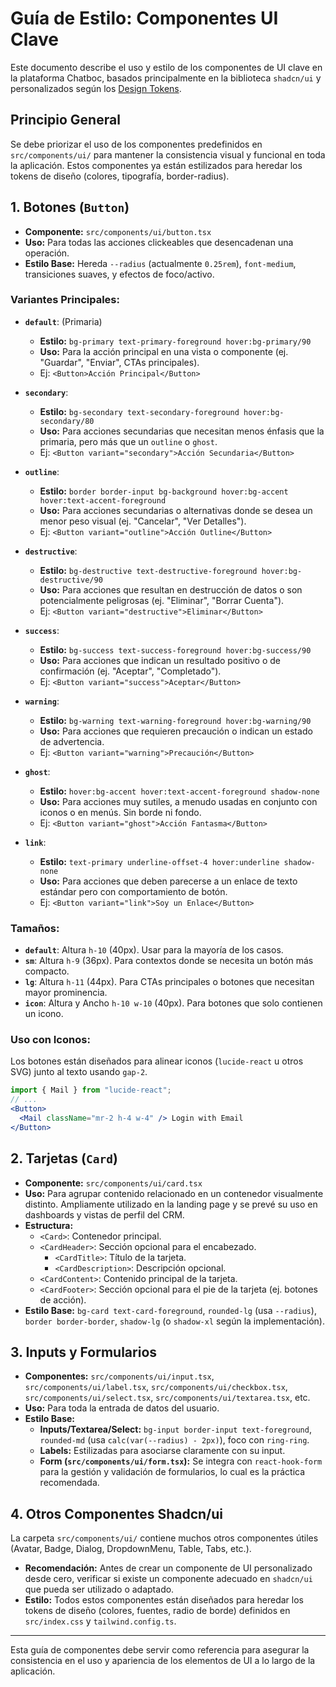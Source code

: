 # Guía de Estilo: Componentes UI Clave

Este documento describe el uso y estilo de los componentes de UI clave en la plataforma Chatboc, basados principalmente en la biblioteca `shadcn/ui` y personalizados según los [Design Tokens](./01-design-tokens.md).

## Principio General

Se debe priorizar el uso de los componentes predefinidos en `src/components/ui/` para mantener la consistencia visual y funcional en toda la aplicación. Estos componentes ya están estilizados para heredar los tokens de diseño (colores, tipografía, border-radius).

## 1. Botones (`Button`)

- **Componente:** `src/components/ui/button.tsx`
- **Uso:** Para todas las acciones clickeables que desencadenan una operación.
- **Estilo Base:** Hereda `--radius` (actualmente `0.25rem`), `font-medium`, transiciones suaves, y efectos de foco/activo.

### Variantes Principales:

-   **`default`**: (Primaria)
    -   **Estilo:** `bg-primary text-primary-foreground hover:bg-primary/90`
    -   **Uso:** Para la acción principal en una vista o componente (ej. "Guardar", "Enviar", CTAs principales).
    -   Ej: `<Button>Acción Principal</Button>`

-   **`secondary`**:
    -   **Estilo:** `bg-secondary text-secondary-foreground hover:bg-secondary/80`
    -   **Uso:** Para acciones secundarias que necesitan menos énfasis que la primaria, pero más que un `outline` o `ghost`.
    -   Ej: `<Button variant="secondary">Acción Secundaria</Button>`

-   **`outline`**:
    -   **Estilo:** `border border-input bg-background hover:bg-accent hover:text-accent-foreground`
    -   **Uso:** Para acciones secundarias o alternativas donde se desea un menor peso visual (ej. "Cancelar", "Ver Detalles").
    -   Ej: `<Button variant="outline">Acción Outline</Button>`

-   **`destructive`**:
    -   **Estilo:** `bg-destructive text-destructive-foreground hover:bg-destructive/90`
    -   **Uso:** Para acciones que resultan en destrucción de datos o son potencialmente peligrosas (ej. "Eliminar", "Borrar Cuenta").
    -   Ej: `<Button variant="destructive">Eliminar</Button>`

-   **`success`**:
    -   **Estilo:** `bg-success text-success-foreground hover:bg-success/90`
    -   **Uso:** Para acciones que indican un resultado positivo o de confirmación (ej. "Aceptar", "Completado").
    -   Ej: `<Button variant="success">Aceptar</Button>`

-   **`warning`**:
    -   **Estilo:** `bg-warning text-warning-foreground hover:bg-warning/90`
    -   **Uso:** Para acciones que requieren precaución o indican un estado de advertencia.
    -   Ej: `<Button variant="warning">Precaución</Button>`

-   **`ghost`**:
    -   **Estilo:** `hover:bg-accent hover:text-accent-foreground shadow-none`
    -   **Uso:** Para acciones muy sutiles, a menudo usadas en conjunto con iconos o en menús. Sin borde ni fondo.
    -   Ej: `<Button variant="ghost">Acción Fantasma</Button>`

-   **`link`**:
    -   **Estilo:** `text-primary underline-offset-4 hover:underline shadow-none`
    -   **Uso:** Para acciones que deben parecerse a un enlace de texto estándar pero con comportamiento de botón.
    -   Ej: `<Button variant="link">Soy un Enlace</Button>`

### Tamaños:

-   **`default`**: Altura `h-10` (40px). Usar para la mayoría de los casos.
-   **`sm`**: Altura `h-9` (36px). Para contextos donde se necesita un botón más compacto.
-   **`lg`**: Altura `h-11` (44px). Para CTAs principales o botones que necesitan mayor prominencia.
-   **`icon`**: Altura y Ancho `h-10 w-10` (40px). Para botones que solo contienen un icono.

### Uso con Iconos:

Los botones están diseñados para alinear iconos (`lucide-react` u otros SVG) junto al texto usando `gap-2`.
```jsx
import { Mail } from "lucide-react";
// ...
<Button>
  <Mail className="mr-2 h-4 w-4" /> Login with Email
</Button>
```

## 2. Tarjetas (`Card`)

- **Componente:** `src/components/ui/card.tsx`
- **Uso:** Para agrupar contenido relacionado en un contenedor visualmente distinto. Ampliamente utilizado en la landing page y se prevé su uso en dashboards y vistas de perfil del CRM.
- **Estructura:**
  - `<Card>`: Contenedor principal.
  - `<CardHeader>`: Sección opcional para el encabezado.
    - `<CardTitle>`: Título de la tarjeta.
    - `<CardDescription>`: Descripción opcional.
  - `<CardContent>`: Contenido principal de la tarjeta.
  - `<CardFooter>`: Sección opcional para el pie de la tarjeta (ej. botones de acción).
- **Estilo Base:** `bg-card text-card-foreground`, `rounded-lg` (usa `--radius`), `border border-border`, `shadow-lg` (o `shadow-xl` según la implementación).

## 3. Inputs y Formularios

- **Componentes:** `src/components/ui/input.tsx`, `src/components/ui/label.tsx`, `src/components/ui/checkbox.tsx`, `src/components/ui/select.tsx`, `src/components/ui/textarea.tsx`, etc.
- **Uso:** Para toda la entrada de datos del usuario.
- **Estilo Base:**
  - **Inputs/Textarea/Select:** `bg-input border-input text-foreground`, `rounded-md` (usa `calc(var(--radius) - 2px)`), foco con `ring-ring`.
  - **Labels:** Estilizadas para asociarse claramente con su input.
  - **Form (`src/components/ui/form.tsx`):** Se integra con `react-hook-form` para la gestión y validación de formularios, lo cual es la práctica recomendada.

## 4. Otros Componentes Shadcn/ui

La carpeta `src/components/ui/` contiene muchos otros componentes útiles (Avatar, Badge, Dialog, DropdownMenu, Table, Tabs, etc.).
- **Recomendación:** Antes de crear un componente de UI personalizado desde cero, verificar si existe un componente adecuado en `shadcn/ui` que pueda ser utilizado o adaptado.
- **Estilo:** Todos estos componentes están diseñados para heredar los tokens de diseño (colores, fuentes, radio de borde) definidos en `src/index.css` y `tailwind.config.ts`.

---

Esta guía de componentes debe servir como referencia para asegurar la consistencia en el uso y apariencia de los elementos de UI a lo largo de la aplicación.
